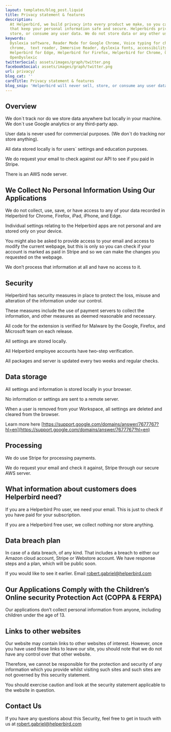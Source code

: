 ```yaml
---
layout: templates/blog_post.liquid
title: Privacy statement & features
description:
  At Helperbird, we build privacy into every product we make, so you can enjoy great experiences
  that keep your personal information safe and secure. Helperbirds privacy features don`t sell,
  store, or consume any user data. We do not store data or any other user-related content.
keywords:
  Dyslexia software, Reader Mode for Google Chrome, Voice typing for chrome, Text to speech for
  chrome,  text reader, Immersive Reader, dyslexia fonts, accessibility software, dyslexia software,
  Helperbird for Edge, Helperbird for Firefox, Helperbird for Chrome, Opendyslexic for Chrome,
  OpenDyslexic
twitterSocial: assets/images/graph/twitter.png
facebookSocial: assets/images/graph/twitter.png
url: privacy/
blog_cat: ''
cardTitle: Privacy statement & features
blog_snip: 'Helperbird will never sell, store, or consume any user data.'
---
```


## Overview


We don\`t track nor do we store data anywhere but locally in your machine. We don\`t use Google analytics or any third-party app.

User data is never used for commercial purposes. (We don\`t do tracking nor store anything).

All data stored locally is for users\` settings and education purposes.

We do request your email to check against our API to see if you paid in Stripe.

There is an AWS node server.

## We Collect No Personal Information Using Our Applications


We do not collect, use, save, or have access to any of your data recorded in Helperbird for Chrome, Firefox, iPad, iPhone, and Edge.

Individual settings relating to the Helperbird apps are not personal and are stored only on your device.


You might also be asked to provide access to your email and access to modify the current webpage, but this is only so you can check if your account is marked as paid in Stripe and so we can make the changes you requested on the webpage.

We don’t process that information at all and have no access to it.

## Security

Helperbird has security measures in place to protect the loss, misuse and alteration of the information under our control. 

These measures include the use of payment servers to collect the information, and other measures as deemed reasonable and necessary.

All code for the extension is verified for Malware by the Google, Firefox, and Microsoft team on each release.

All settings are stored locally.

All Helperbird employee accounts have two-step verification.

All packages and server is updated every two weeks and regular checks.

## Data storage


All settings and information is stored locally in your browser.

No information or settings are sent to a remote server.

When a user is removed from your Workspace, all settings are deleted and cleared from the browser.

Learn more here [https://support.google.com/domains/answer/7677767?hl=en](https://support.google.com/domains/answer/7677767?hl=en)

## Processing

We do use Stripe for processing payments.

We do request your email and check it against, Stripe through our secure AWS server.

## What information about customers does Helperbird need?

If you are a Helperbird Pro user, we need your email. This is just to check if you have paid for your subscription.

If you are a Helperbird free user, we collect nothing nor store anything.

## Data breach plan

In case of a data breach, of any kind. That includes a breach to either our Amazon cloud account,
Stripe or Webstore account. We have response steps and a plan, which will be public soon. 

If you would like to see it earlier. Email [robert.gabriel@helperbird.com](mailto:robert.gabriel@helperbird.com)

## Our Applications Comply with the Children’s Online security Protection Act (COPPA & FERPA)

Our applications don’t collect personal information from anyone, including children under the age of 13.

## Links to other websites

Our website may contain links to other websites of interest. However, once you have used these links to leave our site, you should note that we do not have any control over that other website.

Therefore, we cannot be responsible for the protection and security of any information which you provide whilst visiting such sites and such sites are not governed by this security statement. 

You should exercise caution and look at the security statement applicable to the website in question.

## Contact Us

If you have any questions about this Security, feel free to get in touch with us at
[robert.gabriel@helperbird.com](mailto:robert.gabriel@helperbird.com)
